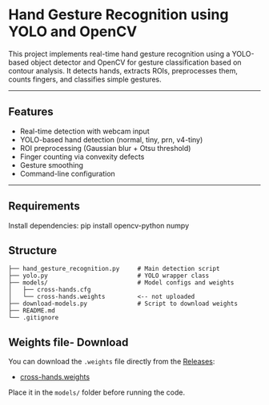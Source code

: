 # Hand Gesture Recognition using YOLO and OpenCV

This project implements real-time hand gesture recognition using a YOLO-based object detector and OpenCV for gesture classification based on contour analysis. It detects hands, extracts ROIs, preprocesses them, counts fingers, and classifies simple gestures.

---

## Features

- Real-time detection with webcam input
- YOLO-based hand detection (normal, tiny, prn, v4-tiny)
- ROI preprocessing (Gaussian blur + Otsu threshold)
- Finger counting via convexity defects
- Gesture smoothing
- Command-line configuration

---

## Requirements

Install dependencies:
pip install opencv-python numpy

## Structure
```hand_gesture_recognition_project/
├── hand_gesture_recognition.py     # Main detection script
├── yolo.py                         # YOLO wrapper class
├── models/                         # Model configs and weights
│   ├── cross-hands.cfg
│   └── cross-hands.weights         <-- not uploaded
├── download-models.py              # Script to download weights
├── README.md
└── .gitignore
```




## Weights file- Download
You can download the `.weights` file directly from the [Releases](https://github.com/isalkic1/hand_gesture_recognition/releases):

- [cross-hands.weights](https://github.com/isalkic1/hand_gesture_recognition/releases/download/v1.0/cross-hands.weights)

Place it in the `models/` folder before running the code.
